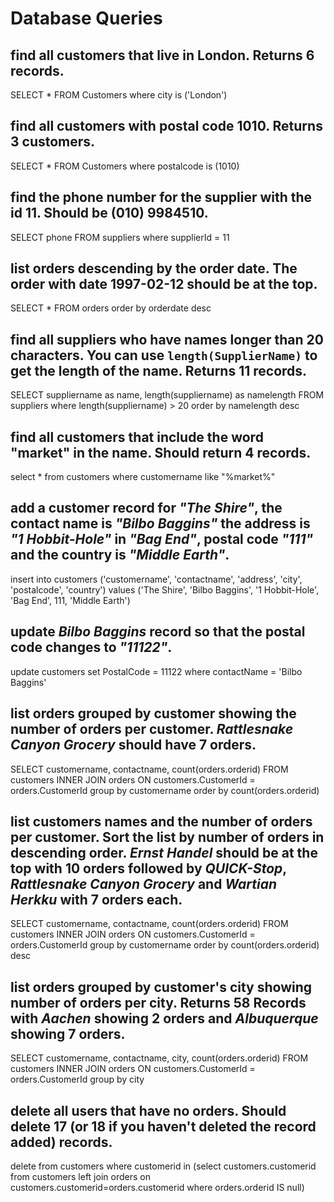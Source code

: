 # Database Queries

## find all customers that live in London. Returns 6 records.
SELECT * FROM Customers
where city is ('London')

## find all customers with postal code 1010. Returns 3 customers.
SELECT * FROM Customers
where postalcode is (1010)

## find the phone number for the supplier with the id 11. Should be (010) 9984510.
SELECT phone FROM suppliers
where supplierId = 11

## list orders descending by the order date. The order with date 1997-02-12 should be at the top.
SELECT * FROM orders
order by orderdate desc

## find all suppliers who have names longer than 20 characters. You can use `length(SupplierName)` to get the length of the name. Returns 11 records.
SELECT suppliername as name, length(suppliername) as namelength FROM suppliers
where length(suppliername) > 20
order by namelength desc

## find all customers that include the word "market" in the name. Should return 4 records.
select * from customers
where customername like "%market%"

## add a customer record for _"The Shire"_, the contact name is _"Bilbo Baggins"_ the address is _"1 Hobbit-Hole"_ in _"Bag End"_, postal code _"111"_ and the country is _"Middle Earth"_.
insert into customers ('customername', 'contactname', 'address', 'city', 'postalcode', 'country')
values ('The Shire', 'Bilbo Baggins', '1 Hobbit-Hole', 'Bag End', 111, 'Middle Earth')

## update _Bilbo Baggins_ record so that the postal code changes to _"11122"_.
update customers 
set PostalCode = 11122
where contactName = 'Bilbo Baggins'

## list orders grouped by customer showing the number of orders per customer. _Rattlesnake Canyon Grocery_ should have 7 orders.
SELECT customername, contactname, count(orders.orderid)
FROM customers
INNER JOIN orders ON customers.CustomerId = orders.CustomerId
group by customername
order by count(orders.orderid)

<!-- alternative query
SELECT customers.customername, count(orders.orderid) as numberoforders 
from customers, orders 
where orders.customerId = customers.customerid 
group by customername
order by numberoforders desc -->

## list customers names and the number of orders per customer. Sort the list by number of orders in descending order. _Ernst Handel_ should be at the top with 10 orders followed by _QUICK-Stop_, _Rattlesnake Canyon Grocery_ and _Wartian Herkku_ with 7 orders each.
SELECT customername, contactname, count(orders.orderid)
FROM customers
INNER JOIN orders ON customers.CustomerId = orders.CustomerId
group by customername
order by count(orders.orderid) desc

## list orders grouped by customer's city showing number of orders per city. Returns 58 Records with _Aachen_ showing 2 orders and _Albuquerque_ showing 7 orders.
SELECT customername, contactname, city, count(orders.orderid)
FROM customers
INNER JOIN orders ON customers.CustomerId = orders.CustomerId
group by city

## delete all users that have no orders. Should delete 17 (or 18 if you haven't deleted the record added) records.
delete from customers 
where customerid in 
(select customers.customerid
from customers
left join orders on customers.customerid=orders.customerid
where orders.orderid IS null)

